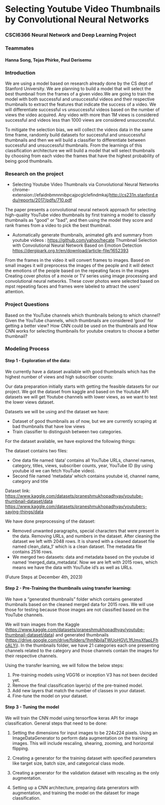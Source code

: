 # Selecting Youtube Video Thumbnails by Convolutional Neural Networks
### CSCI6366 Neural Network and Deep Learning Project

### Teammates
#### Hanna Song, Tejas Phirke, Paul Derisemu

### Introduction

We are using a model based on research already done by the CS dept of Stanford University. We are planning to build a model that will select the best thumbnail from the frames of a given video.We are going to train the model with both successful and unsuccessful videos and their respective thumbnails to extract the features that indicate the success of a video. We will differentiate successful vs unsuccessful videos based on the number of views the video acquired. Any video
with more than 1M views is considered successful and videos less than 1000 views are considered
unsuccessful.

To mitigate the selection bias, we will collect the videos data in the same time frame, randomly build datasets for successful and unsuccessful thumbnails and then we will build a classifier to differentiate between successful and unsuccessful thumbnails. From the learnings of this classification architecture we will build a model that will select thumbnails by choosing from each video the frames that have the highest probability of being good thumbnails.

### Research on the project

- Selecting Youtube Video Thumbnails via Convolutional Neural Networks
chrome-extension://efaidnbmnnnibpcajpcglclefindmkaj/http://cs231n.stanford.edu/reports/2017/pdfs/710.pdf

The paper presents a convolutional neural network approach for selecting high-quality YouTube video thumbnails by first training a model to classify thumbnails as "good" or "bad", and then using the model they score and rank frames from a video to pick the best thumbnail. 
	
- Automatically generate thumbnails, animated gifs and summary from youtube videos : https://github.com/yahoo/hecate
Thumbnail Selection with Convolutional Neural Network Based on Emotion Detection 
https://dergipark.org.tr/en/download/article-file/1652393

From the frames in the video it will convert frames to images. Based on small images it will preprocess the images of the people and it will detect the emotions of the people based on the repeating faces in the images
Creating cover photos of a movie or TV series using image processing and convolutional neural networks. These cover photos were selected based on mpst repeating faces and frames were labeled to attract the users' attention.

### Project Questions
Based on the YouTube channels which thumbnails belong to which channel?
Given the YouTube channels, which thumbnails are considered ‘good’ for getting a better view?
How CNN could be used on the thumbnails and How CNN works for selecting thumbnails for youtube creators to choose a better thumbnail?


### Modeling Process

#### Step 1 - Exploration of the data:

We currently have a dataset available with good thumbnails which has the highest number of views and high subscriber counts: 

Our data preparation initially starts with getting the feasible datasets for our project. We got the dataset from kaggle and based on the Youtube API datasets we will get Youtube channels with lower views, as we want to test the lower views dataset. 

Datasets we will be using and the dataset we have: 

- Dataset of good thumbnails as of now, but we are currently scraping at bad thumbnails that have low views
- Train classifier to distinguish between two categories.

For the dataset available, we have explored the following things:

The dataset contains two files: 
- One data file named ‘data’ contains all YouTube URLs, channel names, category, titles, views, subscriber counts, year, YouTube ID (by using youtube id we can fetch YouTube video).
- Second file named ‘metadata’ which contains youtube id, channel name, category and title

Dataset link: 
https://www.kaggle.com/datasets/praneshmukhopadhyay/youtube-thumbnail-dataset/data
https://www.kaggle.com/datasets/praneshmukhopadhyay/youtubers-saying-things/data

We have done preprocessing of the dataset:

- Removed unwanted paragraphs, special characters that were present in the data. Removing URLs, and numbers in the dataset. After cleaning the dataset we left with 2048 rows. 
It is shared with a cleaned dataset file named clean_data_1’ which is a clean dataset. The metadata file contains 2516 rows.
- We merged two datasets:  data and metadata based on the youtube id named ‘merged_data_metadata’. 
Now we are left with 2015 rows, which means we have the data with YouTube id’s as well as URLs.

(Future Steps at December 4th, 2023)

#### Step 2 - Pre-Training the thumbnails using transfer learning:

We have a “generated thumbnails” folder which contains generated thumbnails based on the cleaned merged data for 2015 rows. We will use those for testing because those images are not classified based on the YouTube channels. 

We will train images from the Kaggle (https://www.kaggle.com/datasets/praneshmukhopadhyay/youtube-thumbnail-dataset/data) and generated thumbnails (https://drive.google.com/drive/folders/1hmNbjIaTWUoHGVL1fUmsXfapLFhcALYj). In the thumbnails folder, we have 21 categories each one presenting channels related to the category and those channels contain the images for their respective channels.

Using the transfer learning, we will follow the below steps:

1. Pre-training models using VGG16 or inception V3 has not been decided yet.
2. Remove the final classification layer(s) of the pre-trained model.
3. Add new layers that match the number of classes in your dataset.
4. Fine-tune the model on your dataset.


#### Step 3 - Tuning the model

We will train the CNN model using tensorflow keras API for image classification. General steps that need to be done:

1. Setting the dimensions for input images to be 224x224 pixels. Using an  ImageDataGenerator to perform data augmentation on the training images. This will include rescaling, shearing, zooming, and horizontal flipping.

2. Creating a generator for the training dataset with specified parameters like target size, batch size, and categorical class mode.

3. Creating a generator for the validation dataset with rescaling as the only augmentation.

4. Setting up a CNN architecture, preparing data generators with augmentation, and training the model on the dataset for image classification.
